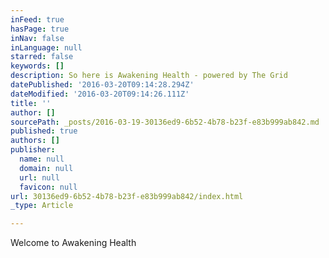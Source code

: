 ```yaml
---
inFeed: true
hasPage: true
inNav: false
inLanguage: null
starred: false
keywords: []
description: So here is Awakening Health - powered by The Grid
datePublished: '2016-03-20T09:14:28.294Z'
dateModified: '2016-03-20T09:14:26.111Z'
title: ''
author: []
sourcePath: _posts/2016-03-19-30136ed9-6b52-4b78-b23f-e83b999ab842.md
published: true
authors: []
publisher:
  name: null
  domain: null
  url: null
  favicon: null
url: 30136ed9-6b52-4b78-b23f-e83b999ab842/index.html
_type: Article

---
```

Welcome to Awakening Health